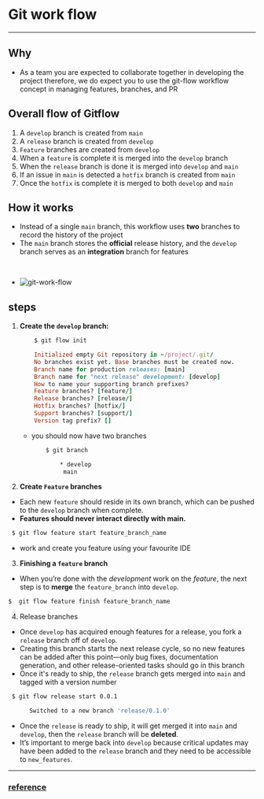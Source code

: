 # Git work flow
---

## Why
- As a team you are expected to collaborate together in developing the project therefore,  we do expect you to use the git-flow workflow concept in managing features, branches, and PR

## Overall flow of Gitflow
1. A `develop` branch is created from `main`
2. A `release` branch is created from `develop`
3. `Feature` branches are created from `develop`
4. When a `feature` is complete it is merged into the `develop` branch
5. When the `release` branch is done it is merged into `develop` and `main`
6. If an issue in `main` is detected a `hotfix` branch is created from `main`
7. Once the `hotfix` is complete it is merged to both `develop` and `main`

## How it works
- Instead of a single `main` branch, this workflow uses **two** branches to record the history of the project
- The `main` branch stores the **official** release history, and the `develop` branch serves as an **integration** branch for features
</br>

- ![git-work-flow](https://wac-cdn.atlassian.com/dam/jcr:cc0b526e-adb7-4d45-874e-9bcea9898b4a/04%20Hotfix%20branches.svg?cdnVersion=958)

## steps

1. **Create the `develop` branch:**
    ```rb
        $ git flow init

        Initialized empty Git repository in ~/project/.git/
        No branches exist yet. Base branches must be created now.
        Branch name for production releases: [main]
        Branch name for "next release" development: [develop]
        How to name your supporting branch prefixes?
        Feature branches? [feature/]
        Release branches? [release/]
        Hotfix branches? [hotfix/]
        Support branches? [support/]
        Version tag prefix? []

    ```
    - you should now have two branches
        ```bash
            $ git branch

                * develop
                 main
        ```


2. **Create `Feature` branches**
 - Each new `feature` should reside in its own branch, which can be pushed to the `develop` branch when complete.
 - **Features should never interact directly with main.**

 ```bash
  $ git flow feature start feature_branch_name
 ```
 - work and create you feature using your favourite IDE

3. **Finishing a `feature` branch**
  - When you’re done with the *development* work on the *feature*, the next step is to **merge** the `feature_branch` into `develop`.
  ```sh
  $  git flow feature finish feature_branch_name
  ```

4. Release branches
  - Once `develop` has acquired enough features for a release,  you fork a `release` branch off of `develop`.
  - Creating this branch starts the next release cycle, so no new features can be added after this point—only bug fixes, documentation generation, and other release-oriented tasks should go in this branch
  - Once it's ready to ship, the `release` branch gets merged into `main` and tagged with a version number

  ```sh
   $ git flow release start 0.0.1

        Switched to a new branch 'release/0.1.0'
   ```
- Once the `release` is ready to ship, it will get merged it into `main` and `develop`, then the `release` branch will be **deleted**.
- It’s important to merge back into `develop` because critical updates may have been added to the `release` branch and they need to be accessible to `new_features`.


---
### [reference](https://www.atlassian.com/git/tutorials/comparing-workflows/gitflow-workflow)

